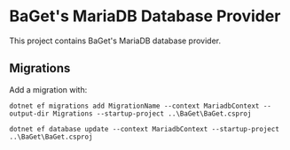 # BaGet's MariaDB Database Provider

This project contains BaGet's MariaDB database provider.

## Migrations

Add a migration with:

```
dotnet ef migrations add MigrationName --context MariadbContext --output-dir Migrations --startup-project ..\BaGet\BaGet.csproj

dotnet ef database update --context MariadbContext --startup-project ..\BaGet\BaGet.csproj
```

